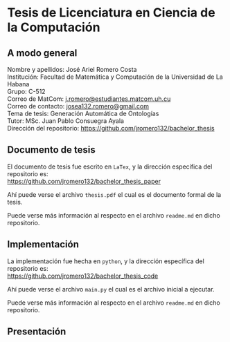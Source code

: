 # Tesis de Licenciatura en Ciencia de la Computación

## A modo general
Nombre y apellidos: José Ariel Romero Costa \
Institución: Facultad de Matemática y Computación de la Universidad de La Habana \
Grupo: C-512 \
Correo de MatCom: j.romero@estudiantes.matcom.uh.cu \
Correo de contacto: josea132.romero@gmail.com \
Tema de tesis: Generación Automática de Ontologías \
Tutor: MSc. Juan Pablo Consuegra Ayala \
Dirección del repositorio: https://github.com/jromero132/bachelor_thesis

## Documento de tesis
El documento de tesis fue escrito en `LaTex`, y la dirección específica del repositorio es: \
https://github.com/jromero132/bachelor_thesis_paper

Ahí puede verse el archivo `thesis.pdf` el cual es el documento formal de la tesis.

Puede verse más información al respecto en el archivo `readme.md` en dicho repositorio.

## Implementación
La implementación fue hecha en `python`, y la dirección específica del repositorio es: \
https://github.com/jromero132/bachelor_thesis_code

Ahí puede verse el archivo `main.py` el cual es el archivo inicial a ejecutar.

Puede verse más información al respecto en el archivo `readme.md` en dicho repositorio.

## Presentación